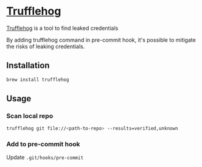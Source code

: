 # [Trufflehog](https://github.com/trufflesecurity/trufflehog)

[Trufflehog](https://github.com/trufflesecurity/trufflehog) is a tool to find leaked credentials

By adding trufflehog command in pre-commit hook, it's possible to mitigate the risks of leaking credentials.

## Installation

```zsh
brew install trufflehog
```

## Usage

### Scan local repo

```zsh
trufflehog git file://<path-to-repo> --results=verified,unknown
```

### Add to pre-commit hook

Update `.git/hooks/pre-commit`
